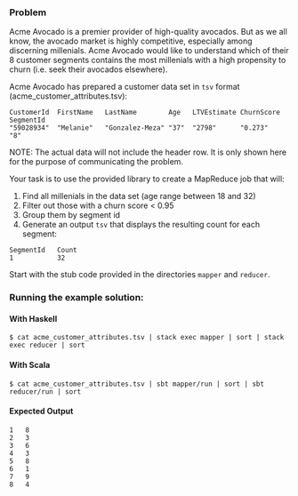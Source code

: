 ### Problem

Acme Avocado is a premier provider of high-quality avocados. But as we all
know, the avocado market is highly competitive, especially among discerning
millenials. Acme Avocado would like to understand which of their 8 customer
segments contains the most millenials with a high propensity to churn (i.e.
seek their avocados elsewhere).

Acme Avocado has prepared a customer data set in `tsv` format
(acme_customer_attributes.tsv):

```tsv
CustomerId  FirstName   LastName        Age   LTVEstimate ChurnScore  SegmentId
"59028934"  "Melanie"   "Gonzalez-Meza" "37"  "2798"      "0.273"     "8"
```

NOTE: The actual data will not include the header row. It is only shown here for
the purpose of communicating the problem.

Your task is to use the provided library to create a MapReduce job that will:

1. Find all millenials in the data set (age range between 18 and 32)
2. Filter out those with a churn score < 0.95
3. Group them by segment id
4. Generate an output `tsv` that displays the resulting count for each segment:

```tsv
SegmentId   Count
1           32
```

Start with the stub code provided in the directories `mapper` and `reducer`.

### Running the example solution:

#### With Haskell

```
$ cat acme_customer_attributes.tsv | stack exec mapper | sort | stack exec reducer | sort
```

#### With Scala

```
$ cat acme_customer_attributes.tsv | sbt mapper/run | sort | sbt reducer/run | sort
```

#### Expected Output

```
1	8
2	3
3	6
4	3
5	8
6	1
7	9
8	4
```
